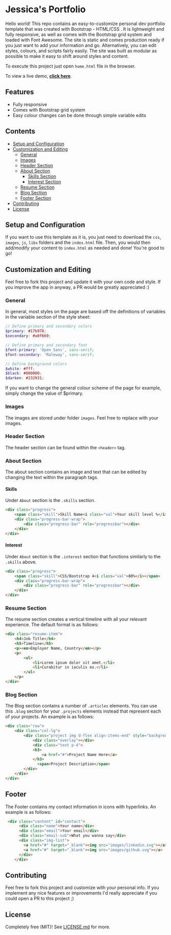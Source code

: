 # Jessica's Portfolio

Hello world! This repo contains an easy-to-customize personal dev portfolio template that was created with Bootstrap - HTML/CSS . It is lightweight and fully responsive, as well as comes with the Bootstrap grid system and loaded with Font Awesome. The site is static and comes production ready if you just want to add your information and go. Alternatively, you can edit styles, colours, and scripts fairly easily. The site was built as modular as possible to make it easy to shift around styles and content.

To execute this project just open `home.html` file in the browser.

To view a live demo, **[click here](https://jesslefrontend.herokuapp.com/)**.


## Features
* Fully responsive
* Comes with Bootstrap grid system
* Easy colour changes can be done through simple variable edits

## Contents
- [Setup and Configuration](#setup-and-configuration)
- [Customization and Editing](#customization-and-editing)
    - [General](#general)
    - [Images](#images)
    - [Header Section](#header-section)
    - [About Section](#about-section)
       - [Skills Section](#skills-section)
       - [Interest Section](#contact-section)
    - [Resume Section](#resume-section)
    - [Blog Section](#blog-section)
    - [Footer Section](#footer-section)
- [Contributing](#contributing)
- [License](#license)


## Setup and Configuration

If you want to use this template as it is, you just need to download the `css`, `images`, `js`, `libs` folders and the `index.html` file. Then, you would then add/modify your content to `index.html` as needed and done! You're good to go!

## Customization and Editing
Feel free to fork this project and update it with your own code and style. If you improve the app in anyway, a PR would be greatly appreciated :) 

### General
In general, most styles on the page are based off the definitions of variables in the variable section of the style sheet:

```SCSS
// Define primary and secondary colors
$primary: #17b978;
$secondary: #a0f669;

// Define primary and secondary font
$font-primary: 'Open Sans', sans-serif;
$font-secondary: 'Raleway', sans-serif;

// Define background colors
$white: #fff;
$black: #000000;
$darken: #232931;
```
If you want to change the general colour scheme of the page for example, simply change the value of $primary.

### Images
The images are stored under folder `images`. Feel free to replace with your images. 

### Header Section
The header section can be found within the `<header>` tag.

### About Section

The about section contains an image and text that can be edited by changing the text within the paragraph tags.

#### Skills
Under `About` section is the `.skills` section. 
```HTML
<div class="progress">
    <span class="skill">Skill Name<i class="val">Your skill level %</i></span>
    <div class="progress-bar-wrap">
        <div class="progress-bar" role="progressbar"></div>
    </div>
</div>
```

#### Interest
Under `About` section is the `.interest` section that functions similarly to the `.skills` above. 
```HTML
<div class="progress">
    <span class="skill">CSS/Bootstrap 4<i class="val">80%</i></span>
    <div class="progress-bar-wrap">
        <div class="progress-bar" role="progressbar"></div>
    </div>
</div>
```

### Resume Section
The resume section creates a vertical timeline with all your relevant experience.
The default format is as follows:
```HTML
<div class="resume-item">
    <h4>Job Title</h4>
    <h5>Timeline</h5>
    <p><em>Employer Name, Country</em></p>
    <p>
        <ul>
            <li>Lorem ipsum dolor sit amet.</li>
            <li>Curabitur in iaculis ex.</li>
        </ul>
    </p>
</div>
```

### Blog Section
The Blog section contains a number of `.articles` elements. You can use this `.blog` section for your `.projects` elements instead that represent each of your projects. An example is as follows:

```HTML
<div class="row">
    <div class="col-lg">
        <div class="project img d-flex align-items-end" style="background-image: url(images/img-blog-1.png);">
            <div class="overlay"></div>
            <div class="text p-4">
            <h3>
                <a href="#">Project Name Here</a>
            </h3>
              <span>Project Description</span>
        </div>
    </div>
</div>
```

## Footer 
The Footer contains my contact information in icons with hyperlinks. An example is as follows:

```HTML
 <div class="content" id="contact">
      <div class="name">Your name</div>
      <div class="email">Your email</div>
      <div class="email-sub">What you wanna say</div>
      <div class="img-list">
        <a href="#" target="_blank"><img src="images/linkedin.svg"></a>
        <a href="#" target="_blank"><img src="images/github.svg"></a>
      </div>
    </div>
```

## Contributing
Feel free to fork this project and customize with your personal info. If you implement any nice features or improvements I'd really appreciate if you could open a PR to this project ;)

## License

Completely free (MIT)! See [LICENSE.md](LICENSE.md) for more.

